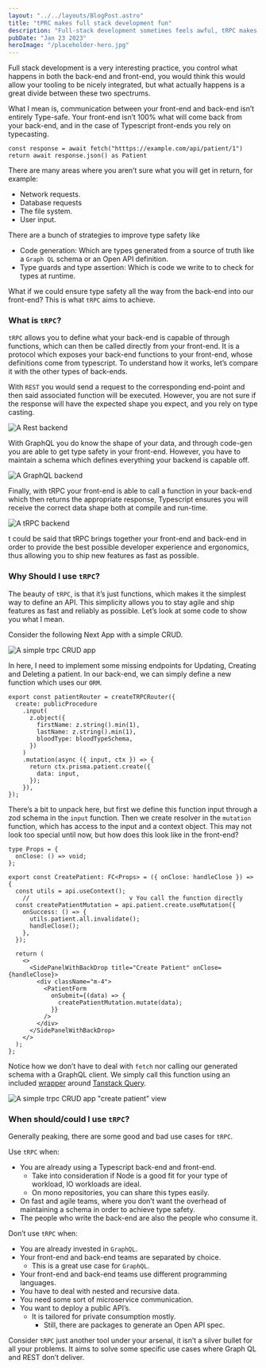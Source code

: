 ```yaml
---
layout: "../../layouts/BlogPost.astro"
title: "tPRC makes full stack development fun"
description: "Full-stack development sometimes feels awful, tRPC makes it so easy you won't go back"
pubDate: "Jan 23 2023"
heroImage: "/placeholder-hero.jpg"
---
```


Full stack development is a very interesting practice, you control what happens in both the back-end and front-end, you would think this would allow your tooling to be nicely integrated, but what actually happens is a great divide between these two spectrums. 

What I mean is, communication between your front-end and back-end isn’t entirely Type-safe. Your front-end isn’t 100% what will come back from your back-end, and in the case of Typescript front-ends you rely on typecasting.

```tsx
const response = await fetch("htttps://example.com/api/patient/1")
return await response.json() as Patient
```

There are many areas where you aren’t sure what you will get in return, for example:

- Network requests.
- Database requests
- The file system.
- User input.

There are a bunch of strategies to improve type safety like

- Code generation: Which are types generated from a source of truth like a `Graph QL` schema or an Open API definition.
- Type guards and type assertion: Which is code we write to  to check for types at runtime.

What if we could ensure type safety all the way from the back-end into our front-end? This is what `tRPC` aims to achieve. 

### What is `tRPC`?

`tRPC` allows you to define what your back-end is capable of through functions, which can then be called directly from your front-end. It is a protocol which exposes your back-end functions to your front-end, whose definitions come from typescript. To understand how it works, let’s compare it with the other types of back-ends.

With `REST` you would send a request to the corresponding end-point and then said associated function will be executed. However, you are not sure if the response will have the expected shape you expect, and you rely on type casting.

![A Rest backend](/blog-images/rest-diagram.png)

With GraphQL you do know the shape of your data, and through code-gen you are able to get type safety in your front-end. However, you have to maintain a schema which defines everything your backend is capable off.

![A GraphQL backend](/blog-images/graphql-diagram.png)

Finally, with tRPC your front-end is able to call a function in your back-end which then returns the appropriate response, Typescript ensures you will receive the correct data shape both at compile and run-time.

![A tRPC backend](/blog-images/trpc-diagram.png)

t could be said that tRPC brings together your front-end and back-end in order to provide the best possible developer experience and ergonomics, thus allowing you to ship new features as fast as possible.

### Why Should I use `tRPC`?

The beauty of `tRPC`, is that it’s just functions, which makes it the simplest way to define an API. This simplicity allows you to stay agile and ship features as fast and reliably as possible. Let’s look at some code to show you what I mean.

Consider the following Next App with a simple CRUD.

![A simple trpc CRUD app](/blog-images/patient-app-home.png)

In here, I need to implement some missing endpoints for Updating, Creating and Deleting a patient. In our back-end, we can simply define a new function which uses our `ORM`.

```tsx
export const patientRouter = createTRPCRouter({
  create: publicProcedure
    .input(
      z.object({
        firstName: z.string().min(1),
        lastName: z.string().min(1),
        bloodType: bloodTypeSchema,
      })
    )
    .mutation(async ({ input, ctx }) => {
      return ctx.prisma.patient.create({
        data: input,
      });
    }),
});
```

There’s a bit to unpack here, but first we define this function input through a zod schema in the `input` function. Then we create resolver in the `mutation` function, which has access to the input and a context object. This may not look too special until now, but how does this look like in the front-end?

```tsx
type Props = {
  onClose: () => void;
};

export const CreatePatient: FC<Props> = ({ onClose: handleClose }) => {
  const utils = api.useContext();
	//                            v You call the function directly
  const createPatientMutation = api.patient.create.useMutation({
    onSuccess: () => {
      utils.patient.all.invalidate();
      handleClose();
    },
  });

  return (
    <>
      <SidePanelWithBackDrop title="Create Patient" onClose={handleClose}>
        <div className="m-4">
          <PatientForm
            onSubmit={(data) => {
              createPatientMutation.mutate(data);
            }}
          />
        </div>
      </SidePanelWithBackDrop>
    </>
  );
};
```

Notice how we don’t have to deal with `fetch` nor calling our generated schema with a GraphQL client. We simply call this function using an included [wrapper](https://trpc.io/docs/react-query) around [Tanstack Query](https://tanstack.com/query/latest).


![A simple trpc CRUD app "create patient" view](/blog-images/patient-app-create.png)

### When should/could I use `tRPC`?

Generally peaking, there are some good and bad use cases for `tRPC`.

Use `tRPC` when:

- You are already using a Typescript back-end and front-end.
    - Take into consideration if Node is a good fit for your type of workload, IO workloads are ideal.
    - On mono repositories, you can share this types easily.
- On fast and agile teams, where you don’t want the overhead of maintaining a schema in order to achieve type safety.
- The people who write the back-end are also the people who consume it.

Don’t use `tRPC` when:

- You are already invested in `GraphQL`.
- Your front-end and back-end teams are separated by choice.
    - This is a great use case for `GraphQL`.
- Your front-end and back-end teams use different programming languages.
- You have to deal with nested and recursive data.
- You need some sort of microservice communication.
- You want to deploy a public API’s.
    - It is tailored for private consumption mostly.
        - Still, there are packages to generate an Open API spec.

Consider `tRPC` just another tool under your arsenal, it isn’t a silver bullet for all your problems. It aims to solve some specific use cases where Graph QL and REST don’t deliver.
